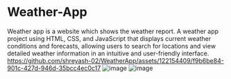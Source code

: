 # Weather-App
Weather app is a website which shows the weather report.
A weather app project using HTML, CSS, and JavaScript that displays current weather conditions and forecasts, allowing users to search for locations and view detailed weather information in an intuitive and user-friendly interface.
https://github.com/shreyash-02/WeatherApp/assets/122154409/f9b6be84-901c-427d-946d-35bcc4ec0c17
![image](https://github.com/shreyash-02/WeatherApp/assets/122154409/2d850273-76a4-4bbc-b360-6ad20d063094)
![image](https://github.com/shreyash-02/WeatherApp/assets/122154409/2d850273-76a4-4bbc-b360-6ad20d063094)
